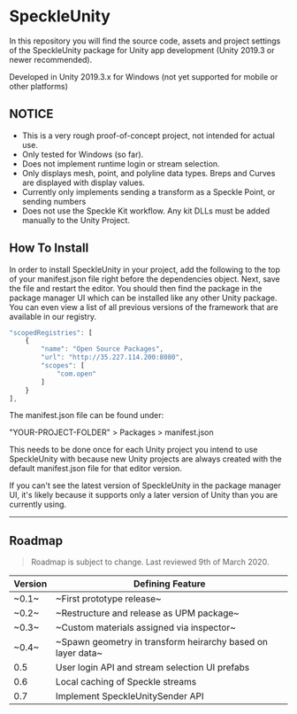 # SpeckleUnity

In this repository you will find the source code, assets and project settings of the SpeckleUnity package for Unity app development (Unity 2019.3 or newer recommended).

Developed in Unity 2019.3.x for Windows (not yet supported for mobile or other platforms)

## NOTICE

* This is a very rough proof-of-concept project, not intended for actual use.
* Only tested for Windows (so far).
* Does not implement runtime login or stream selection.
* Only displays mesh, point, and polyline data types. Breps and Curves are displayed with display values.
* Currently only implements sending a transform as a Speckle Point, or sending numbers
* Does not use the Speckle Kit workflow. Any kit DLLs must be added manually to the Unity Project. 

## How To Install

In order to install SpeckleUnity in your project, add the following to the top of your manifest.json file right before the dependencies object. Next, save the file and restart the editor. You should then find the package in the package manager UI which can be installed like any other Unity package. You can even view a list of all previous versions of the framework that are available in our registry.

``` js
"scopedRegistries": [
    {
        "name": "Open Source Packages",
        "url": "http://35.227.114.200:8080",
        "scopes": [
            "com.open"
        ]
    }
],
```

The manifest.json file can be found under:

"YOUR-PROJECT-FOLDER" > Packages > manifest.json

This needs to be done once for each Unity project you intend to use SpeckleUnity with because new Unity projects are always created with the default manifest.json file for that editor version.

If you can't see the latest version of SpeckleUnity in the package manager UI, it's likely because it supports only a later version of Unity than you are currently using.

---

## Roadmap

> Roadmap is subject to change. Last reviewed 9th of March 2020.

| Version | Defining Feature                  						  				    |
| ------- | --------------------------------------------------------------------------- |
| ~0.1~   | ~First prototype release~   								 			    |
| ~0.2~   | ~Restructure and release as UPM package~								    |
| ~0.3~   | ~Custom materials assigned via inspector~								    |
| ~0.4~   | ~Spawn geometry in transform heirarchy based on layer data~		    	    |
| 0.5     | User login API and stream selection UI prefabs		       				    |
| 0.6     | Local caching of Speckle streams			                                |
| 0.7     | Implement SpeckleUnitySender API    			                            |
